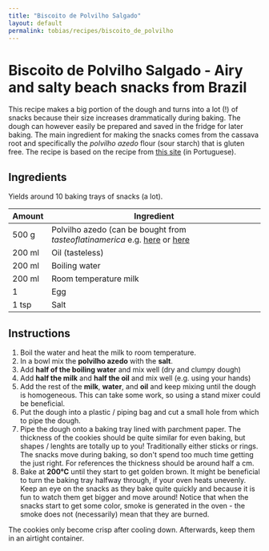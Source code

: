 ```yaml
---
title: "Biscoito de Polvilho Salgado"
layout: default
permalink: tobias/recipes/biscoito_de_polvilho
---
```


# Biscoito de Polvilho Salgado - Airy and salty beach snacks from Brazil

This recipe makes a big portion of the dough and turns into a lot (!) of snacks because their size increases drammatically during baking. The dough can however easily be prepared and saved in the fridge for later baking. The main ingredient for making the snacks comes from the cassava root and specifically the *polvilho azedo* flour (sour starch) that is gluten free. The recipe is based on the recipe from [this site](https://www.receiteria.com.br/receita/biscoito-de-polvilho-assado/) (in Portuguese).


## Ingredients

Yields around 10 baking trays of snacks (a lot).

| Amount  | Ingredient |
| ------- | ---------- |
| 500 g | Polvilho azedo (can be bought from *tasteoflatinamerica* e.g. [here](https://www.tasteoflatinamerica.dk/dk/sur-kassava-mel-polvilho-mandioca-azedo-500-gr-glutenfri.html) or [here](https://www.tasteoflatinamerica.dk/dk/sur-kassava-mel-polvilho-mandioca-azedo-500-gr-glutenfri.html)|
| 200 ml | Oil (tasteless) |
| 200 ml | Boiling water |
| 200 ml | Room temperature milk |
| 1 | Egg |
| 1 tsp | Salt |

## Instructions

1. Boil the water and heat the milk to room temperature.
2. In a bowl mix the **polvilho azedo** with the **salt**.
3. Add **half of the boiling water** and mix well (dry and clumpy dough)
4. Add **half the milk** and **half the oil** and mix well (e.g. using your hands)
5. Add the rest of the **milk**, **water**, and **oil** and keep mixing until the dough is homogeneous. This can take some work, so using a stand mixer could be beneficial.
6. Put the dough into a plastic / piping bag and cut a small hole from which to pipe the dough.
7. Pipe the dough onto a baking tray lined with parchment paper. The thickness of the cookies should be quite similar for even baking, but shapes / lenghts are totally up to you! Traditionally either sticks or rings. The snacks move during baking, so don't spend too much time getting the just right. For references the thickness should be around half a cm.
8. Bake at **200°C** until they start to get golden brown. It might be beneficial to turn the baking tray halfway through, if your oven heats unevenly. Keep an eye on the snacks as they bake quite quickly and because it is fun to watch them get bigger and move around! Notice that when the snacks start to get some color, smoke is generated in the oven - the smoke does not (necessarily) mean that they are burned.

The cookies only become crisp after cooling down. Afterwards, keep them in an airtight container.
